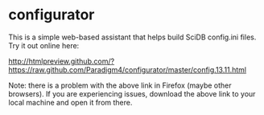 configurator
============

This is a simple web-based assistant that helps build SciDB config.ini files. Try it out online here:

http://htmlpreview.github.com/?https://raw.github.com/Paradigm4/configurator/master/config.13.11.html

Note: there is a problem with the above link in Firefox (maybe other browsers). If you are experiencing issues, download the above link to your local machine and open it from there.
